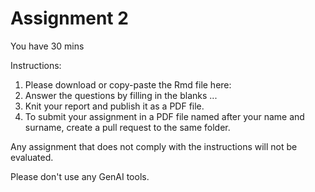 # Assignment 2

You have 30 mins

Instructions:
1. Please download or copy-paste the Rmd file here: 
2. Answer the questions by filling in the blanks ...
3. Knit your report and publish it as a PDF file. 
4. To submit your assignment in a PDF file named after your name and surname, create a pull request to the same folder.

Any assignment that does not comply with the instructions will not be evaluated.

Please don't use any GenAI tools. 

